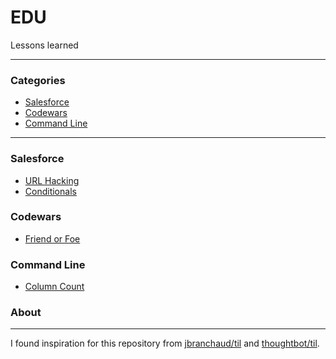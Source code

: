 # EDU
Lessons learned

---

### Categories

* [Salesforce](#salesforce)
* [Codewars](#codewars)
* [Command Line](#commandline)

---

### Salesforce
- [URL Hacking](salesforce/url_hacking.md)
- [Conditionals](salesforce/conditionals.md)

### Codewars
- [Friend or Foe](codewars/friend_or_foe.rb)

### Command Line
- [Column Count](commandline/column_count.md) 

### About
---
I found inspiration for this repository from [jbranchaud/til](https://github.com/jbranchaud/til) and [thoughtbot/til](https://github.com/thoughtbot/til).


